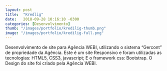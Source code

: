 ```yaml
---
layout: post
title:  "Kredlig"
date:   2018-09-28 10:16:10 -0300
categories: [Desenvolvimento]
thumb: "/images/portfolio/kredilig-thumb.png"
image: "/images/portfolio/kredilig-full.png"
---
```

Desenvolvimento de site para Agência WEBI, utilizando o sistema “Gercont” de propriedade da Agência.
Este é um site Responsivo e foram utilizadas as tecnologias: HTML5, CSS3, javascript; E o framework css: Bootstrap.
O Design do site foi criado pela Agência WEBI.

